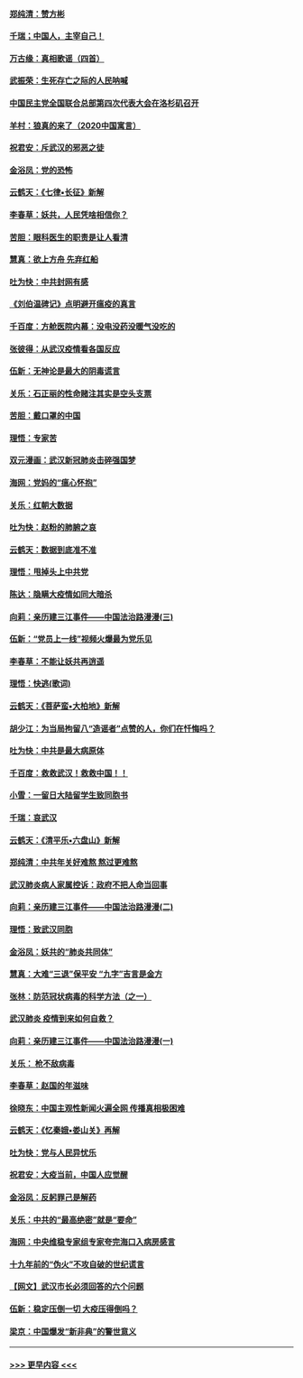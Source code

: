 #### [郑纯清：赞方彬](../pages/nsc993/n11856803.md?t=02101422) 
#### [千瑞；中国人，主宰自己！](../pages/nsc993/n11856793.md?t=02101422) 
#### [万古缘：真相歌谣（四首）](../pages/nsc993/n11856263.md?t=02101422) 
#### [武振荣：生死存亡之际的人民呐喊](../pages/nsc993/n11856256.md?t=02101422) 
#### [中国民主党全国联合总部第四次代表大会在洛杉矶召开](../pages/nsc993/n11856344.md?t=02101422) 
#### [羊村：狼真的来了（2020中国寓言）](../pages/nsc993/n11856229.md?t=02101422) 
#### [祝君安：斥武汉的邪恶之徒](../pages/nsc993/n11855861.md?t=02101422) 
#### [金浴凤：党的恐怖](../pages/nsc993/n11855849.md?t=02101422) 
#### [云鹤天：《七律▪长征》新解](../pages/nsc993/n11855479.md?t=02101422) 
#### [李春草：妖共，人民凭啥相信你？](../pages/nsc993/n11855196.md?t=02101422) 
#### [苦胆：眼科医生的职责是让人看清](../pages/nsc993/n11853840.md?t=02101422) 
#### [慧真：欲上方舟 先弃红船](../pages/nsc993/n11853483.md?t=02101422) 
#### [吐为快：中共封网有感](../pages/nsc993/n11852575.md?t=02101422) 
#### [《刘伯温碑记》点明避开瘟疫的真言](../pages/nsc993/n11852128.md?t=02101422) 
#### [千百度：方舱医院内幕：没电没药没暖气没吃的](../pages/nsc993/n11850211.md?t=02101422) 
#### [张彼得：从武汉疫情看各国反应](../pages/nsc993/n11850102.md?t=02101422) 
#### [伍新：无神论是最大的阴毒谎言](../pages/nsc993/n11846129.md?t=02101422) 
#### [关乐：石正丽的性命赌注其实是空头支票](../pages/nsc993/n11846109.md?t=02101422) 
#### [苦胆：戴口罩的中国](../pages/nsc993/n11845576.md?t=02101422) 
#### [理悟：专家苦](../pages/nsc993/n11845564.md?t=02101422) 
#### [双元漫画：武汉新冠肺炎击碎强国梦](../pages/nsc993/n11843320.md?t=02101422) 
#### [海网：党妈的“瘟心怀抱”](../pages/nsc993/n11840740.md?t=02101422) 
#### [关乐：红朝大数据](../pages/nsc993/n11840675.md?t=02101422) 
#### [吐为快：赵粉的肺腑之哀](../pages/nsc993/n11840618.md?t=02101422) 
#### [云鹤天：数据到底准不准](../pages/nsc993/n11840325.md?t=02101422) 
#### [理悟：甩掉头上中共党](../pages/nsc993/n11838826.md?t=02101422) 
#### [陈达：隐瞒大疫情如同大暗杀](../pages/nsc993/n11838771.md?t=02101422) 
#### [向莉：亲历建三江事件——中国法治路漫漫(三)](../pages/nsc993/n11831825.md?t=02101422) 
#### [伍新：“党员上一线”视频火爆最为党乐见](../pages/nsc993/n11838200.md?t=02101422) 
#### [李春草：不能让妖共再逍遥](../pages/nsc993/n11838102.md?t=02101422) 
#### [理悟：快逃(歌词)](../pages/nsc993/n11838083.md?t=02101422) 
#### [云鹤天：《菩萨蛮▪大柏地》新解](../pages/nsc993/n11838059.md?t=02101422) 
#### [胡少江：为当局拘留八“造谣者”点赞的人，你们在忏悔吗？](../pages/nsc993/n11836801.md?t=02101422) 
#### [吐为快：中共是最大病原体](../pages/nsc993/n11836748.md?t=02101422) 
#### [千百度：救救武汉！救救中国！！](../pages/nsc993/n11836145.md?t=02101422) 
#### [小雪：一留日大陆留学生致同胞书](../pages/nsc993/n11834624.md?t=02101422) 
#### [千瑞：哀武汉](../pages/nsc993/n11833647.md?t=02101422) 
#### [云鹤天：《清平乐▪六盘山》新解](../pages/nsc993/n11833611.md?t=02101422) 
#### [郑纯清：中共年关好难熬 熬过更难熬](../pages/nsc993/n11833489.md?t=02101422) 
#### [武汉肺炎病人家属控诉：政府不把人命当回事](../pages/nsc993/n11833205.md?t=02101422) 
#### [向莉：亲历建三江事件——中国法治路漫漫(二)](../pages/nsc993/n11829102.md?t=02101422) 
#### [理悟：致武汉同胞](../pages/nsc993/n11831522.md?t=02101422) 
#### [金浴凤：妖共的“肺炎共同体”](../pages/nsc993/n11829448.md?t=02101422) 
#### [慧真：大难“三退”保平安 “九字”吉言是金方](../pages/nsc993/n11829501.md?t=02101422) 
#### [张林：防范冠状病毒的科学方法（之一）](../pages/nsc993/n11828618.md?t=02101422) 
#### [武汉肺炎 疫情到来如何自救？](../pages/nsc993/n11827632.md?t=02101422) 
#### [向莉：亲历建三江事件——中国法治路漫漫(一)](../pages/nsc993/n11827190.md?t=02101422) 
#### [关乐： 枪不敌病毒](../pages/nsc993/n11826746.md?t=02101422) 
#### [李春草：赵国的年滋味](../pages/nsc993/n11826321.md?t=02101422) 
#### [徐晓东：中国主观性新闻火遍全网 传播真相极困难](../pages/nsc993/n11826508.md?t=02101422) 
#### [云鹤天：《忆秦娥▪娄山关》再解](../pages/nsc993/n11824682.md?t=02101422) 
#### [吐为快：党与人民异忧乐](../pages/nsc993/n11824660.md?t=02101422) 
#### [祝君安：大疫当前，中国人应觉醒](../pages/nsc993/n11821946.md?t=02101422) 
#### [金浴凤：反躬罪己是解药](../pages/nsc993/n11820280.md?t=02101422) 
#### [关乐：中共的“最高绝密”就是“要命”](../pages/nsc993/n11816946.md?t=02101422) 
#### [海网：中央维稳专家组专家夸完海口入病房感言](../pages/nsc993/n11815138.md?t=02101422) 
#### [十九年前的“伪火”不攻自破的世纪谎言](../pages/nsc993/n11813238.md?t=02101422) 
#### [【网文】武汉市长必须回答的六个问题](../pages/nsc993/n11813848.md?t=02101422) 
#### [伍新：稳定压倒一切 大疫压得倒吗？](../pages/nsc993/n11812634.md?t=02101422) 
#### [梁京：中国爆发“新非典”的警世意义](../pages/nsc993/n11812554.md?t=02101422) 

----
#### [ >>> 更早内容 <<< ](../indexes/nsc993-earlier.md)
